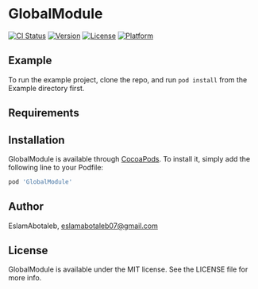 # GlobalModule

[![CI Status](https://img.shields.io/travis/EslamAbotaleb/GlobalModule.svg?style=flat)](https://travis-ci.org/EslamAbotaleb/GlobalModule)
[![Version](https://img.shields.io/cocoapods/v/GlobalModule.svg?style=flat)](https://cocoapods.org/pods/GlobalModule)
[![License](https://img.shields.io/cocoapods/l/GlobalModule.svg?style=flat)](https://cocoapods.org/pods/GlobalModule)
[![Platform](https://img.shields.io/cocoapods/p/GlobalModule.svg?style=flat)](https://cocoapods.org/pods/GlobalModule)

## Example

To run the example project, clone the repo, and run `pod install` from the Example directory first.

## Requirements

## Installation

GlobalModule is available through [CocoaPods](https://cocoapods.org). To install
it, simply add the following line to your Podfile:

```ruby
pod 'GlobalModule'
```

## Author

EslamAbotaleb, eslamabotaleb07@gmail.com

## License

GlobalModule is available under the MIT license. See the LICENSE file for more info.
